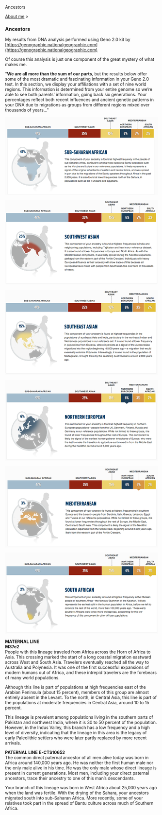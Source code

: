 Ancestors

[About me](../home.html)‎ > ‎

### Ancestors

My results from DNA analysis performed using Geno 2.0 kit by [https://genographic.nationalgeographic.com](https://genographic.nationalgeographic.com)

Of course this analysis is just one component of the great mystery of what makes me.

"**We are all more than the sum of our parts**, but the results below offer some of the most dramatic and fascinating information in your Geno 2.0 test. In this section, we display your affiliations with a set of nine world regions. This information is determined from your entire genome so we’re able to see both parents’ information, going back six generations. Your percentages reflect both recent influences and ancient genetic patterns in your DNA due to migrations as groups from different regions mixed over thousands of years..."

[![](../_/rsrc/1481644369787/home/who-am-i/who-am-i-47.png)](http://www.johnhenrythompson.com/home/who-am-i/who-am-i-47.png?attredirects=0)

[![](../_/rsrc/1481644369787/home/who-am-i/who-am-i-25.png)](http://www.johnhenrythompson.com/home/who-am-i/who-am-i-25.png?attredirects=0)

[![](../_/rsrc/1481644369787/home/who-am-i/who-am-i-15.png)](http://www.johnhenrythompson.com/home/who-am-i/who-am-i-15.png?attredirects=0)

[![](../_/rsrc/1481644369787/home/who-am-i/who-am-i-06.png)](http://www.johnhenrythompson.com/home/who-am-i/who-am-i-06.png?attredirects=0)

[![](../_/rsrc/1481644369787/home/who-am-i/who-am-i-03.png)](http://www.johnhenrythompson.com/home/who-am-i/who-am-i-03.png?attredirects=0)

[![](../_/rsrc/1481644369787/home/who-am-i/who-am-i-02.png)](http://www.johnhenrythompson.com/home/who-am-i/who-am-i-02.png?attredirects=0)

**MATERNAL LINE**  
**M37e2**  
People with this lineage traveled from Africa across the Horn of Africa to Asia. This crossing marked the start of a long coastal migration eastward across West and South Asia. Travelers eventually reached all the way to Australia and Polynesia. It was one of the first successful expansions of modern humans out of Africa, and these intrepid travelers are the forebears of many world populations.

Although this line is part of populations at high frequencies east of the Arabian Peninsula (about 15 percent), members of this group are almost entirely absent in the Levant. To the north, in Central Asia, this line is part of the populations at moderate frequencies in Central Asia, around 10 to 15 percent.

This lineage is prevalent among populations living in the southern parts of Pakistan and northwest India, where it is 30 to 50 percent of the population. However, in the Indus Valley, this branch has a low frequency and a high level of diversity, indicating that the lineage in this area is the legacy of early Paleolithic settlers who were later partly replaced by more recent arrivals.

**PATERNAL LINE**
**E-CTS10652**  
The common direct paternal ancestor of all men alive today was born in Africa around 140,000 years ago. He was neither the first human male nor the only male alive in his time. He was the only male whose direct lineage is present in current generations. Most men, including your direct paternal ancestors, trace their ancestry to one of this man’s descendants.

Your branch of this lineage was born in West Africa about 25,000 years ago when the land was fertile. With the drying of the Sahara, your ancestors migrated south into sub-Saharan Africa. More recently, some of your relatives took part in the spread of Bantu culture across much of Southern Africa.
